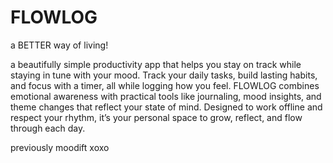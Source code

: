 # FLOWLOG

a BETTER way of living!

a beautifully simple productivity app that helps you stay on track while staying in tune with your mood. Track your daily tasks, build lasting habits, and focus with a timer, all while logging how you feel. FLOWLOG combines emotional awareness with practical tools like journaling, mood insights, and theme changes that reflect your state of mind. Designed to work offline and respect your rhythm, it’s your personal space to grow, reflect, and flow through each day.


previously moodift xoxo
